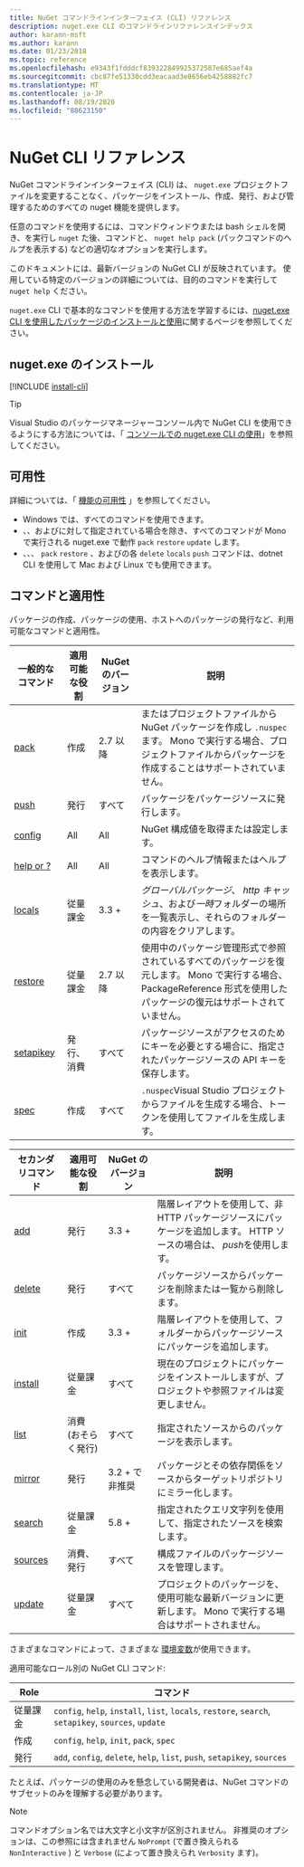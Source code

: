 ```yaml
---
title: NuGet コマンドラインインターフェイス (CLI) リファレンス
description: nuget.exe CLI のコマンドラインリファレンスインデックス
author: karann-msft
ms.author: karann
ms.date: 01/23/2018
ms.topic: reference
ms.openlocfilehash: e9343f1fdddcf839322849925372587e685aef4a
ms.sourcegitcommit: cbc87fe51330cdd3eacaad3e8656eb4258882fc7
ms.translationtype: MT
ms.contentlocale: ja-JP
ms.lasthandoff: 08/19/2020
ms.locfileid: "88623150"
---
```

# <a name="nuget-cli-reference"></a>NuGet CLI リファレンス

NuGet コマンドラインインターフェイス (CLI) は、 `nuget.exe` プロジェクトファイルを変更することなく、パッケージをインストール、作成、発行、および管理するためのすべての nuget 機能を提供します。

任意のコマンドを使用するには、コマンドウィンドウまたは bash シェルを開き、を実行し `nuget` た後、コマンドと、 `nuget help pack` (パックコマンドのヘルプを表示する) などの適切なオプションを実行します。

このドキュメントには、最新バージョンの NuGet CLI が反映されています。 使用している特定のバージョンの詳細については、目的のコマンドを実行して `nuget help` ください。

`nuget.exe` CLI で基本的なコマンドを使用する方法を学習するには、[nuget.exe CLI を使用したパッケージのインストールと使用](../consume-packages/install-use-packages-nuget-cli.md)に関するページを参照してください。

## <a name="installing-nugetexe"></a>nuget.exe のインストール

[!INCLUDE [install-cli](../includes/install-cli.md)]

> [!Tip]
> Visual Studio のパッケージマネージャーコンソール内で NuGet CLI を使用できるようにする方法については、「 [コンソールでの nuget.exe CLI の使用](../consume-packages/install-use-packages-powershell.md#use-the-nugetexe-cli-in-the-console)」を参照してください。

## <a name="availability"></a>可用性

詳細については、「 [機能の可用性](../install-nuget-client-tools.md#feature-availability) 」を参照してください。

- Windows では、すべてのコマンドを使用できます。
- 、、およびに対して指定されている場合を除き、すべてのコマンドが Mono で実行される nuget.exe で動作 `pack` `restore` `update` します。
- 、、、 `pack` `restore` 、およびの各 `delete` `locals` `push` コマンドは、dotnet CLI を使用して Mac および Linux でも使用できます。

## <a name="commands-and-applicability"></a>コマンドと適用性

パッケージの作成、パッケージの使用、ホストへのパッケージの発行など、利用可能なコマンドと適用性。

| 一般的なコマンド | 適用可能な役割 | NuGet のバージョン | 説明 |
| --- | --- | --- | --- |
| [pack](cli-reference/cli-ref-pack.md) | 作成 | 2.7 以降 | またはプロジェクトファイルから NuGet パッケージを作成し `.nuspec` ます。 Mono で実行する場合、プロジェクトファイルからパッケージを作成することはサポートされていません。 |
| [push](cli-reference/cli-ref-push.md) | 発行 | すべて | パッケージをパッケージソースに発行します。 |
| [config](cli-reference/cli-ref-config.md) | All | All | NuGet 構成値を取得または設定します。 |
| [help or ?](cli-reference/cli-ref-help.md) | All | All | コマンドのヘルプ情報またはヘルプを表示します。 |
| [locals](cli-reference/cli-ref-locals.md) | 従量課金 | 3.3 + | *グローバルパッケージ*、 *http キャッシュ*、および*一時*フォルダーの場所を一覧表示し、それらのフォルダーの内容をクリアします。 |
| [restore](cli-reference/cli-ref-restore.md) | 従量課金 | 2.7 以降 | 使用中のパッケージ管理形式で参照されているすべてのパッケージを復元します。 Mono で実行する場合、PackageReference 形式を使用したパッケージの復元はサポートされていません。 |
| [setapikey](cli-reference/cli-ref-setapikey.md) | 発行、消費 | すべて | パッケージソースがアクセスのためにキーを必要とする場合に、指定されたパッケージソースの API キーを保存します。 |
| [spec](cli-reference/cli-ref-spec.md) | 作成 | すべて | `.nuspec`Visual Studio プロジェクトからファイルを生成する場合、トークンを使用してファイルを生成します。 |

| セカンダリコマンド | 適用可能な役割 | NuGet のバージョン | 説明 |
| --- | --- | --- | --- |
| [add](cli-reference/cli-ref-add.md) | 発行 | 3.3 + | 階層レイアウトを使用して、非 HTTP パッケージソースにパッケージを追加します。 HTTP ソースの場合は、 *push*を使用します。 |
| [delete](cli-reference/cli-ref-delete.md) | 発行 | すべて | パッケージソースからパッケージを削除または一覧から削除します。 |
| [init](cli-reference/cli-ref-init.md) | 作成 | 3.3 + | 階層レイアウトを使用して、フォルダーからパッケージソースにパッケージを追加します。 |
| [install](cli-reference/cli-ref-install.md) | 従量課金 | すべて | 現在のプロジェクトにパッケージをインストールしますが、プロジェクトや参照ファイルは変更しません。 |
| [list](cli-reference/cli-ref-list.md) | 消費 (おそらく発行) | すべて | 指定されたソースからのパッケージを表示します。 |
| [mirror](cli-reference/cli-ref-mirror.md) | 発行 | 3.2 + で非推奨 | パッケージとその依存関係をソースからターゲットリポジトリにミラー化します。 |
| [search](cli-reference/cli-ref-search.md) | 従量課金 | 5.8 + | 指定されたクエリ文字列を使用して、指定されたソースを検索します。 |
| [sources](cli-reference/cli-ref-sources.md) | 消費、発行 | すべて | 構成ファイルのパッケージソースを管理します。 |
| [update](cli-reference/cli-ref-update.md) | 従量課金 | すべて | プロジェクトのパッケージを、使用可能な最新バージョンに更新します。 Mono で実行する場合はサポートされません。 |

さまざまなコマンドによって、さまざまな [環境変数](cli-reference/cli-ref-environment-variables.md)が使用できます。

適用可能なロール別の NuGet CLI コマンド:

| Role | コマンド |
| --- | --- |
| 従量課金 | `config`, `help`, `install`, `list`, `locals`, `restore`, `search`, `setapikey`, `sources`, `update` |
| 作成 | `config`, `help`, `init`, `pack`, `spec` |
| 発行 | `add`, `config`, `delete`, `help`, `list`, `push`, `setapikey`, `sources` |

たとえば、パッケージの使用のみを懸念している開発者は、NuGet コマンドのサブセットのみを理解する必要があります。

> [!Note]
> コマンドオプション名では大文字と小文字が区別されません。 非推奨のオプションは、この参照には含まれません `NoPrompt` (で置き換えられる `NonInteractive` ) と `Verbose` (によって置き換えられ `Verbosity` ます)。
